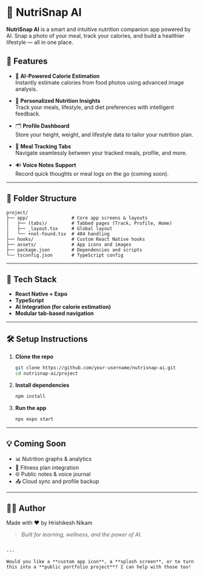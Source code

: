 # 🥗 NutriSnap AI

**NutriSnap AI** is a smart and intuitive nutrition companion app powered by AI. Snap a photo of your meal, track your calories, and build a healthier lifestyle — all in one place.

## 🚀 Features

- 📸 **AI-Powered Calorie Estimation**  
  Instantly estimate calories from food photos using advanced image analysis.

- 🧠 **Personalized Nutrition Insights**  
  Track your meals, lifestyle, and diet preferences with intelligent feedback.

- 🗂️ **Profile Dashboard**  
  Store your height, weight, and lifestyle data to tailor your nutrition plan.

- 🧾 **Meal Tracking Tabs**  
  Navigate seamlessly between your tracked meals, profile, and more.

- 🔊 **Voice Notes Support**  
  Record quick thoughts or meal logs on the go (coming soon).

---

## 📁 Folder Structure

```
project/
├── app/                # Core app screens & layouts
│   ├── (tabs)/         # Tabbed pages (Track, Profile, Home)
│   ├── _layout.tsx     # Global layout
│   └── +not-found.tsx  # 404 handling
├── hooks/              # Custom React Native hooks
├── assets/             # App icons and images
├── package.json        # Dependencies and scripts
└── tsconfig.json       # TypeScript config
```

---

## 📱 Tech Stack

- **React Native + Expo**
- **TypeScript**
- **AI Integration (for calorie estimation)**  
- **Modular tab-based navigation**

---

## 🛠️ Setup Instructions

1. **Clone the repo**
   ```bash
   git clone https://github.com/your-username/nutrisnap-ai.git
   cd nutrisnap-ai/project
   ```

2. **Install dependencies**
   ```bash
   npm install
   ```

3. **Run the app**
   ```bash
   npx expo start
   ```

---

## 💡 Coming Soon

- 📊 Nutrition graphs & analytics  
- 🧍 Fitness plan integration  
- 🌐 Public notes & voice journal  
- 📤 Cloud sync and profile backup  

---

## 🧑‍💻 Author

Made with ❤️ by Hrishikesh Nikam
> *Built for learning, wellness, and the power of AI.*

```

---

Would you like a **custom app icon**, a **splash screen**, or to turn this into a **public portfolio project**? I can help with those too!
